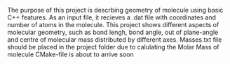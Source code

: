 The purpose of this project is descrbing geometry of molecule using basic C++ features.
As an input file, it recieves a .dat file with coordinates and number of atoms in the molecule. 
This project shows different aspects of molecular geometry, such as bond lengh, bond angle, out of plane-angle and centre of molecular mass distributed by different axes.
Masses.txt file should be placed in the project folder due to calulating the Molar Mass of molecule
CMake-file is about to arrive soon

